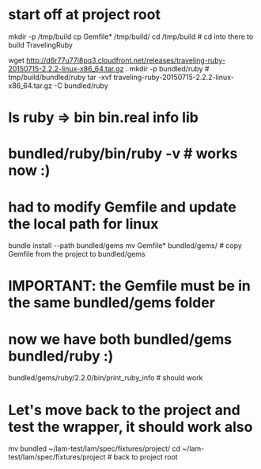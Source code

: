 # start off at project root

mkdir -p /tmp/build
cp Gemfile* /tmp/build/
cd /tmp/build # cd into there to build TravelingRuby

wget http://d6r77u77i8pq3.cloudfront.net/releases/traveling-ruby-20150715-2.2.2-linux-x86_64.tar.gz .
mkdir -p bundled/ruby # tmp/build/bundled/ruby
tar -xvf traveling-ruby-20150715-2.2.2-linux-x86_64.tar.gz -C bundled/ruby
# ls ruby => bin  bin.real  info  lib
# bundled/ruby/bin/ruby -v # works now :)

# had to modify Gemfile and update the local path for linux
bundle install --path bundled/gems
mv Gemfile* bundled/gems/ # copy Gemfile from the project to bundled/gems
# IMPORTANT: the Gemfile must be in the same bundled/gems folder

# now we have both bundled/gems bundled/ruby :)
bundled/gems/ruby/2.2.0/bin/print_ruby_info # should work


# Let's move back to the project and test the wrapper, it should work also
mv bundled ~/lam-test/lam/spec/fixtures/project/
cd ~/lam-test/lam/spec/fixtures/project # back to project root




